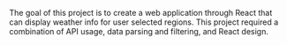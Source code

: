 The goal of this project is to create a web application through React that can display weather info for user selected regions.
This project required a combination of API usage, data parsing and filtering, and React design.
